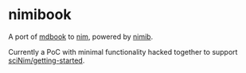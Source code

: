 # nimibook

A port of [mdbook](https://rust-lang.github.io/mdBook/index.html)
to [nim](https://nim-lang.org/),
powered by [nimib](https://pietroppeter.github.io/nimib/).

Currently a PoC with minimal functionality hacked together to support [sciNim/getting-started](https://github.com/SciNim/getting-started).


<!-- index.hbs adapted from mdbook to mustache
required fields:
- language
- default_theme
- description
- path_to_root
- preferred_dark_theme
- theme_option (light, rust, coal, navy, ayu)
- book_title
optional stuff:
- is_print
- base_url
- favicon_svg/favicon_png
- print_enable
- additional_css
- mathjax_support
- search_enable
- git_repository_url (git_repository_icon)
- git_repository_edit_url
- previous (link)
- next (link)
- livereload
- google_analytics
- playground_line_numbers
- playground_copyable
- playground_js
- search_js
- additional_js
partials:
- head
- header
- toc
assets required:
- css/variables.css
- css/general.css
- css/chrome.css
- FontAwesome/css/font-awesome.css
- highlight.css
- tomorrow-night.css
- ayu-highlight.css
- clipboard.min.js
- highlight.js
- book.js
-->

